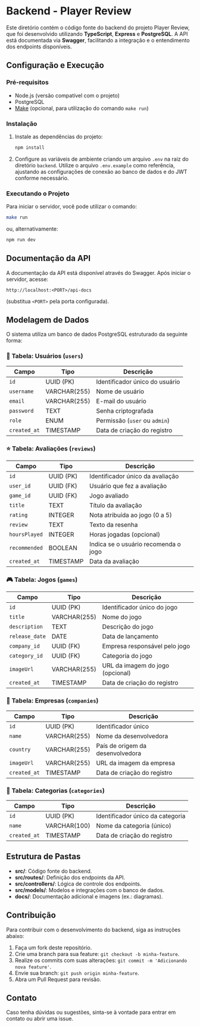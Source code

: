 # Backend - Player Review

Este diretório contém o código fonte do backend do projeto Player Review, que foi desenvolvido utilizando **TypeScript**, **Express** e **PostgreSQL**. A API está documentada via **Swagger**, facilitando a integração e o entendimento dos endpoints disponíveis.

## Configuração e Execução

### Pré-requisitos

- Node.js (versão compatível com o projeto)
- PostgreSQL
- [Make](https://www.gnu.org/software/make/) (opcional, para utilização do comando `make run`)

### Instalação

1. Instale as dependências do projeto:
   ```sh
   npm install
   ```
2. Configure as variáveis de ambiente criando um arquivo `.env` na raiz do diretório `backend`. Utilize o arquivo `.env.example` como referência, ajustando as configurações de conexão ao banco de dados e do JWT conforme necessário.

### Executando o Projeto

Para iniciar o servidor, você pode utilizar o comando:
```sh
make run
```
ou, alternativamente:
```sh
npm run dev
```

## Documentação da API

A documentação da API está disponível através do Swagger. Após iniciar o servidor, acesse:
```
http://localhost:<PORT>/api-docs
```
(substitua `<PORT>` pela porta configurada).

## Modelagem de Dados

O sistema utiliza um banco de dados PostgreSQL estruturado da seguinte forma:

### 👤 **Tabela: Usuários (`users`)**

| Campo        | Tipo         | Descrição                      |
| ------------ | ------------ | ------------------------------ |
| `id`         | UUID (PK)    | Identificador único do usuário |
| `username`   | VARCHAR(255) | Nome de usuário                |
| `email`      | VARCHAR(255) | E-mail do usuário              |
| `password`   | TEXT         | Senha criptografada            |
| `role`       | ENUM         | Permissão (`user` ou `admin`)  |
| `created_at` | TIMESTAMP    | Data de criação do registro    |

### ⭐ **Tabela: Avaliações (`reviews`)**

| Campo         | Tipo       | Descrição                                |
| ------------- | ---------- | ---------------------------------------- |
| `id`          | UUID (PK)  | Identificador único da avaliação         |
| `user_id`     | UUID (FK)  | Usuário que fez a avaliação              |
| `game_id`     | UUID (FK)  | Jogo avaliado                            |
| `title`       | TEXT       | Título da avaliação                      |
| `rating`      | INTEGER    | Nota atribuída ao jogo (0 a 5)           |
| `review`      | TEXT       | Texto da resenha                         |
| `hoursPlayed` | INTEGER    | Horas jogadas (opcional)                |
| `recommended` | BOOLEAN    | Indica se o usuário recomenda o jogo     |
| `created_at`  | TIMESTAMP  | Data da avaliação                        |

### 🎮 **Tabela: Jogos (`games`)**

| Campo          | Tipo         | Descrição                              |
| -------------- | ------------ | -------------------------------------- |
| `id`           | UUID (PK)    | Identificador único do jogo            |
| `title`        | VARCHAR(255) | Nome do jogo                           |
| `description`  | TEXT         | Descrição do jogo                      |
| `release_date` | DATE         | Data de lançamento                     |
| `company_id`   | UUID (FK)    | Empresa responsável pelo jogo          |
| `category_id`  | UUID (FK)    | Categoria do jogo                      |
| `imageUrl`     | VARCHAR(255) | URL da imagem do jogo (opcional)       |
| `created_at`   | TIMESTAMP    | Data de criação do registro            |

### 🏢 **Tabela: Empresas (`companies`)**

| Campo        | Tipo         | Descrição                        |
| ------------ | ------------ | -------------------------------- |
| `id`         | UUID (PK)    | Identificador único              |
| `name`       | VARCHAR(255) | Nome da desenvolvedora           |
| `country`    | VARCHAR(255) | País de origem da desenvolvedora |
| `imageUrl`   | VARCHAR(255) | URL da imagem da empresa         |
| `created_at` | TIMESTAMP    | Data de criação do registro      |

### 🧩 **Tabela: Categorias (`categories`)**

| Campo        | Tipo          | Descrição                         |
| ------------ | ------------- | --------------------------------- |
| `id`         | UUID (PK)     | Identificador único da categoria  |
| `name`       | VARCHAR(100)  | Nome da categoria (único)         |
| `created_at` | TIMESTAMP     | Data de criação do registro       |

## Estrutura de Pastas

- **src/**: Código fonte do backend.
- **src/routes/**: Definição dos endpoints da API.
- **src/controllers/**: Lógica de controle dos endpoints.
- **src/models/**: Modelos e integrações com o banco de dados.
- **docs/**: Documentação adicional e imagens (ex.: diagramas).

## Contribuição

Para contribuir com o desenvolvimento do backend, siga as instruções abaixo:

1. Faça um fork deste repositório.
2. Crie uma branch para sua feature: `git checkout -b minha-feature`.
3. Realize os commits com suas alterações: `git commit -m 'Adicionando nova feature'`.
4. Envie sua branch: `git push origin minha-feature`.
5. Abra um Pull Request para revisão.

## Contato

Caso tenha dúvidas ou sugestões, sinta-se à vontade para entrar em contato ou abrir uma issue.